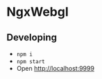# NgxWebgl
 
## Developing
- `npm i`
- `npm start`
- Open [http://localhost:9999](http://localhost:9999)
